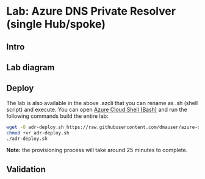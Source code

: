 # Lab: Azure DNS Private Resolver (single Hub/spoke)

## Intro

## Lab diagram

## Deploy

The lab is also available in the above .azcli that you can rename as .sh (shell script) and execute. You can open [Azure Cloud Shell (Bash)](https://shell.azure.com) and run the following commands build the entire lab:

```bash
wget -O adr-deploy.sh https://raw.githubusercontent.com/dmauser/azure-dns-private-resolver/main/adr-lab/adr-deploy.azcli
chmod +xr adr-deploy.sh
./adr-deploy.sh 
```

**Note:** the provisioning process will take around 25 minutes to complete.

## Validation
